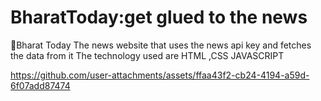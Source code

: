 # BharatToday:get glued to the news


📰Bharat Today 
The news website that uses the news api key and fetches the data from it 
The technology used are HTML ,CSS JAVASCRIPT



https://github.com/user-attachments/assets/ffaa43f2-cb24-4194-a59d-6f07add87474


